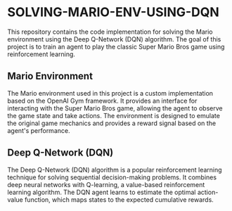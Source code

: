# SOLVING-MARIO-ENV-USING-DQN

This repository contains the code implementation for solving the Mario environment using the Deep Q-Network (DQN) algorithm. The goal of this project is to train an agent to play the classic Super Mario Bros game using reinforcement learning.

## Mario Environment

The Mario environment used in this project is a custom implementation based on the OpenAI Gym framework. It provides an interface for interacting with the Super Mario Bros game, allowing the agent to observe the game state and take actions. The environment is designed to emulate the original game mechanics and provides a reward signal based on the agent's performance.

## Deep Q-Network (DQN)

The Deep Q-Network (DQN) algorithm is a popular reinforcement learning technique for solving sequential decision-making problems. It combines deep neural networks with Q-learning, a value-based reinforcement learning algorithm. The DQN agent learns to estimate the optimal action-value function, which maps states to the expected cumulative rewards.
